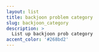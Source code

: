 ```yaml
---
layout: list
title: backjoon problem category
slug: backjoon_category
description: >
  List up backjoon prob category
accent_color: '#268bd2'
---
```


